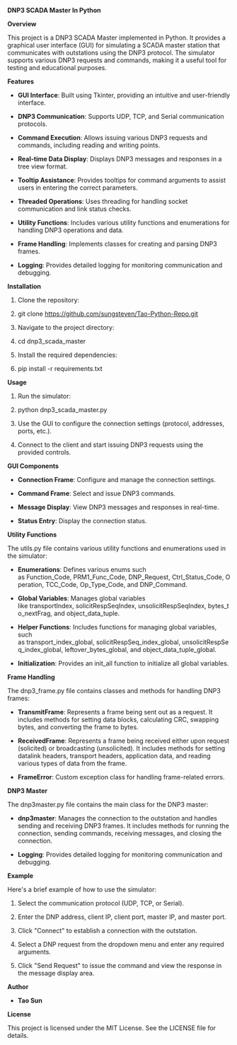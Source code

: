**DNP3 SCADA Master In Python**

**Overview**

This project is a DNP3 SCADA Master implemented in Python. It provides a
graphical user interface (GUI) for simulating a SCADA master station
that communicates with outstations using the DNP3 protocol. The
simulator supports various DNP3 requests and commands, making it a
useful tool for testing and educational purposes.

**Features**

-   **GUI Interface**: Built using Tkinter, providing an intuitive and
    user-friendly interface.

-   **DNP3 Communication**: Supports UDP, TCP, and Serial communication
    protocols.

-   **Command Execution**: Allows issuing various DNP3 requests and
    commands, including reading and writing points.

-   **Real-time Data Display**: Displays DNP3 messages and responses in
    a tree view format.

-   **Tooltip Assistance**: Provides tooltips for command arguments to
    assist users in entering the correct parameters.

-   **Threaded Operations**: Uses threading for handling socket
    communication and link status checks.

-   **Utility Functions**: Includes various utility functions and
    enumerations for handling DNP3 operations and data.

-   **Frame Handling**: Implements classes for creating and parsing DNP3
    frames.

-   **Logging**: Provides detailed logging for monitoring communication
    and debugging.

**Installation**

1.  Clone the repository:

2.  git clone https://github.com/sungsteven/Tao-Python-Repo.git

3.  Navigate to the project directory:

4.  cd dnp3_scada_master

5.  Install the required dependencies:

6.  pip install -r requirements.txt

**Usage**

1.  Run the simulator:

2.  python dnp3_scada_master.py

3.  Use the GUI to configure the connection settings (protocol,
    addresses, ports, etc.).

4.  Connect to the client and start issuing DNP3 requests using the
    provided controls.

**GUI Components**

-   **Connection Frame**: Configure and manage the connection settings.

-   **Command Frame**: Select and issue DNP3 commands.

-   **Message Display**: View DNP3 messages and responses in real-time.

-   **Status Entry**: Display the connection status.

**Utility Functions**

The utils.py file contains various utility functions and enumerations
used in the simulator:

-   **Enumerations**: Defines various enums such
    as Function_Code, PRM1_Func_Code, DNP_Request, Ctrl_Status_Code, Operation, TCC_Code, Op_Type_Code,
    and DNP_Command.

-   **Global Variables**: Manages global variables
    like transportIndex, solicitRespSeqIndex, unsolicitRespSeqIndex, bytes_to_nextFrag,
    and object_data_tuple.

-   **Helper Functions**: Includes functions for managing global
    variables, such
    as transport_index_global, solicitRespSeq_index_global, unsolicitRespSeq_index_global, leftover_bytes_global,
    and object_data_tuple_global.

-   **Initialization**: Provides an init_all function to initialize all
    global variables.

**Frame Handling**

The dnp3_frame.py file contains classes and methods for handling DNP3
frames:

-   **TransmitFrame**: Represents a frame being sent out as a request.
    It includes methods for setting data blocks, calculating CRC,
    swapping bytes, and converting the frame to bytes.

-   **ReceivedFrame**: Represents a frame being received either upon
    request (solicited) or broadcasting (unsolicited). It includes
    methods for setting datalink headers, transport headers, application
    data, and reading various types of data from the frame.

-   **FrameError**: Custom exception class for handling frame-related
    errors.

**DNP3 Master**

The dnp3master.py file contains the main class for the DNP3 master:

-   **dnp3master**: Manages the connection to the outstation and handles
    sending and receiving DNP3 frames. It includes methods for running
    the connection, sending commands, receiving messages, and closing
    the connection.

-   **Logging**: Provides detailed logging for monitoring communication
    and debugging.

**Example**

Here\'s a brief example of how to use the simulator:

1.  Select the communication protocol (UDP, TCP, or Serial).

2.  Enter the DNP address, client IP, client port, master IP, and master
    port.

3.  Click \"Connect\" to establish a connection with the outstation.

4.  Select a DNP request from the dropdown menu and enter any required
    arguments.

5.  Click \"Send Request\" to issue the command and view the response in
    the message display area.

**Author**

-   **Tao Sun**

**License**

This project is licensed under the MIT License. See the LICENSE file for
details.
